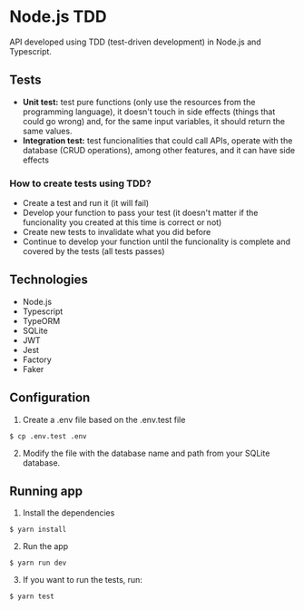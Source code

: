 # Node.js TDD
API developed using TDD (test-driven development) in Node.js and Typescript.

## Tests
- **Unit test:** test pure functions (only use the resources from the programming language), it doesn't touch in side effects (things that could go wrong) and, for the same input variables, it should return the same values.
- **Integration test:** test funcionalities that could call APIs, operate with the database (CRUD operations), among other features, and it can have side effects
### How to create tests using TDD?
- Create a test and run it (it will fail)
- Develop your function to pass your test (it doesn't matter if the funcionality you created at this time is correct or not)
- Create new tests to invalidate what you did before
- Continue to develop your function until the funcionality is complete and covered by the tests (all tests passes)

## Technologies
- Node.js
- Typescript
- TypeORM
- SQLite
- JWT
- Jest
- Factory
- Faker

## Configuration
1. Create a .env file based on the .env.test file
```
$ cp .env.test .env
```

2. Modify the file with the database name and path from your SQLite database.

## Running app
1. Install the dependencies
```
$ yarn install
```

2. Run the app
```
$ yarn run dev
```

3. If you want to run the tests, run:
```
$ yarn test
```
